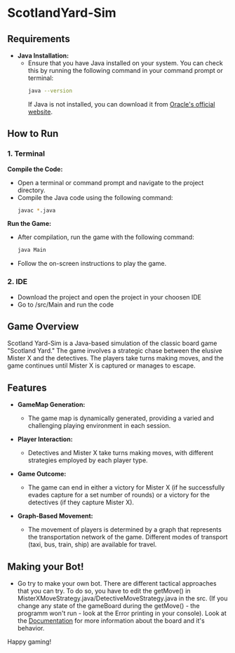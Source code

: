 # ScotlandYard-Sim
 
## Requirements
- **Java Installation:**
  - Ensure that you have Java installed on your system. You can check this by running the following command in your command prompt or terminal:
    ```bash
    java --version
    ```
    If Java is not installed, you can download it from [Oracle's official website](https://www.oracle.com/de/java/technologies/downloads/#jdk21-windows).
  
## How to Run

### 1. Terminal
   **Compile the Code:**
   - Open a terminal or command prompt and navigate to the project directory. 
   - Compile the Java code using the following command:
      ```bash
      javac *.java
      ```
      
   **Run the Game:**
   - After compilation, run the game with the following command:
      ```bash
      java Main
      ```
   - Follow the on-screen instructions to play the game.

### 2. IDE
  - Download the project and open the project in your choosen IDE
  - Go to /src/Main and run the code

## Game Overview

Scotland Yard-Sim is a Java-based simulation of the classic board game "Scotland Yard." The game involves a strategic chase between the elusive Mister X and the detectives. The players take turns making moves, and the game continues until Mister X is captured or manages to escape.

## Features

- **GameMap Generation:**
  - The game map is dynamically generated, providing a varied and challenging playing environment in each session.

- **Player Interaction:**
  - Detectives and Mister X take turns making moves, with different strategies employed by each player type.

- **Game Outcome:**
  - The game can end in either a victory for Mister X (if he successfully evades capture for a set number of rounds) or a victory for the detectives (if they capture Mister X).

- **Graph-Based Movement:**
  - The movement of players is determined by a graph that represents the transportation network of the game. Different modes of transport (taxi, bus, train, ship) are available for travel.
 
## Making your Bot!

- Go try to make your own bot. There are different tactical approaches that you can try. To do so, you have to edit the getMove() in MisterXMoveStrategy.java/DetectiveMoveStrategy.java in the src.
  (If you change any state of the gameBoard during the getMove() - the programm won't run - look at the Error printing in your console). Look at the [Documentation](Dokumentation.md) for more
  information about the board and it's behavior. 


Happy gaming!
